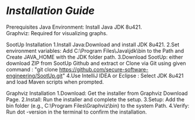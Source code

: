 <h1><em>Installation Guide</em></h1>
Prerequisites
Java Environment: Install Java JDK 8u421.
<br>
Graphviz: Required for visualizing graphs.

SootUp Installation
 1.Install Java:Download and install JDK 8u421.
 2.Set environment variables: Add C:\Program Files\Java\jdk\bin to the Path and Create JAVA_HOME with the JDK folder path.
 3.Download SootUp: either download ZIP from SootUp Github and extract or Clone via Git using given command : "git clone https://github.com/secure-software-engineering/SootUp.git"
 4.Use IntelliJ IDEA or Eclipse : Select JDK 8u421 and load Maven scripts when prompted.

Graphviz Installation
 1.Download: Get the installer from Graphviz Download Page.
 2.Install: Run the installer and complete the setup.
 3.Setup: Add the bin folder (e.g., C:\Program Files\Graphviz\bin) to the system Path.
 4.Verify: Run dot -version in the terminal to confirm the installation.
